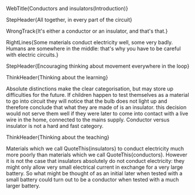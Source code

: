 WebTitle{Conductors and insulators(Introduction)}

StepHeader{All together, in every part of the circuit}

WrongTrack{It&apos;s either a conductor or an insulator, and that&apos;s that.}

RightLines{Some materials conduct electricity well, some very badly. Humans are somewhere in the middle: that&apos;s why you have to be careful with electric circuits.}

StepHeader{Encouraging thinking about movement everywhere in the loop}

ThinkHeader{Thinking about the learning}

 Absolute distinctions make the clear categorisation, but may store up difficulties for the future. If children happen to test themselves as a material to go into circuit they will  notice that the bulb does not light up and therefore conclude that what they are made of is an insulator.  this decision would not serve them well if they were later to come into contact with a live wire in the home, connected to the mains supply. Conductor versus insulator is not a hard and fast category.

ThinkHeader{Thinking about the teaching}

 Materials which we call QuoteThis{insulators}  to conduct electricity much more poorly than materials which we call QuoteThis{conductors}. However it is not the case that  insulators absolutely do not conduct electricity:  they might only allow very small  electrical current in exchange for a very large battery. So what might be thought of as an initial later when tested with a small battery could turn out to be a conductor when tested with a much larger battery.